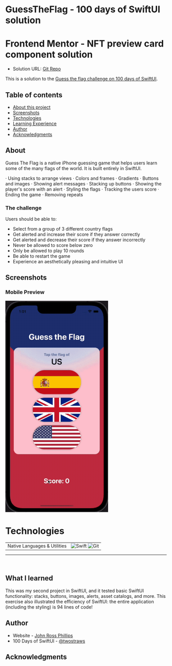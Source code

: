 # GuessTheFlag - 100 days of SwiftUI solution

# Frontend Mentor - NFT preview card component solution

- Solution URL: [Git Repo](https://github.com/CrowdedAstronaut/GuessTheFlag)

This is a solution to the [Guess the flag challenge on 100 days of SwiftUI](https://www.hackingwithswift.com/100/swiftui/20).

## Table of contents

- [About this project](#about)
- [Screenshots](#screenshot)
- [Technologies](#technologies)
- [Learning Experience](#learning)
- [Author](#author)
- [Acknowledgments](#acknowledgments)

## About <a name="about"></a>

Guess The Flag is a native iPhone guessing game that helps users learn some of the many flags of the world. It is built entirely in SwiftUI.

· Using stacks to arrange views
· Colors and frames
· Gradients
· Buttons and images
· Showing alert messages
· Stacking up buttons
· Showing the player's score with an alert
· Styling the flags
· Tracking the users score
· Ending the game
· Removing repeats

### The challenge

Users should be able to:

- Select from a group of 3 different country flags
- Get alerted and increase their score if they answer correctly
- Get alerted and decrease their score if they answer incorrectly
- Never be allowed to score below zero
- Only be allowed to play 10 rounds
- Be able to restart the game
- Experience an aesthetically pleasing and intuitive UI

## Screenshots <a name="screenshot"></a>

### Mobile Preview

![Mobile Preview](https://github.com/CrowdedAstronaut/GuessTheFlag/raw/main/gifs/guess_the_flag_preview.gif)

# Technologies <a name="technologies"></a>

<table>
  <tbody>
    <tr>
      <td>Native Languages & Utilities</td>
      <td>
        <img alt="Swift" src="https://img.shields.io/badge/swift%20-%23E34F26.svg?&style=for-the-badge&logo=swift&logoColor=white" />
         <img alt="Git" src="https://img.shields.io/badge/Git-F05032?style=for-the-badge&logo=git&logoColor=white" />
     </td>
    </tr>

  </tbody>
</table>

<hr />
<br />

## What I learned <a name="learning"></a>

This was my second project in SwiftUI, and it tested basic SwiftUI functionality: stacks, buttons, images, alerts, asset catalogs, and more. This exercise also illustrated the efficiency of SwiftUI: the entire application (including the styling) is 94 lines of code!

## Author <a name="author"></a>

- Website - [John Ross Phillips](https://www.johnrossphillips.com)
- 100 Days of SwiftUI - [@twostraws](https://www.hackingwithswift.com/100/swiftui)

## Acknowledgments <a name="acknowledgments"></a>

